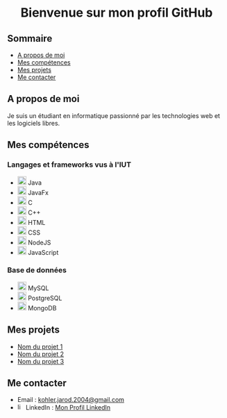 <h1 align="center">Bienvenue sur mon profil GitHub</h1>

## Sommaire

- [A propos de moi](#a_propos)
- [Mes compétences](#competences)
- [Mes projets](#projets)
- [Me contacter](#contact)


## A propos de moi

<p>Je suis un étudiant en informatique passionné par les technologies web et les logiciels libres.</p>


## Mes compétences

### Langages et frameworks vus à l'IUT
<ul style="vertical-align: bottom; margin-right: 10px">
    <li><img title="Java" alt="Java" width="20px" src="https://cdn.jsdelivr.net/gh/devicons/devicon/icons/java/java-original.svg"/> Java</li>
    <li><img title="JavaFx" alt="JavaFx" width="20px" src="https://cdn.jsdelivr.net/gh/devicons/devicon/icons/java/java-fx.svg"/> JavaFx</li>
    <li><img title="C" alt="C" width="20px" src="https://cdn.jsdelivr.net/gh/devicons/devicon/icons/c/c-original.svg"/> C</li>
    <li><img title="CPP" alt="CPP" width="20px" src="https://cdn.jsdelivr.net/gh/devicons/devicon/icons/cplusplus/cplusplus-original.svg"/> C++</li>
    <li><img title="HTML" alt="HTML" width="20px" src="https://cdn.jsdelivr.net/gh/devicons/devicon/icons/html5/html5-original.svg"/> HTML</li>
    <li><img title="CSS" alt="CSS" width="20px" src="https://cdn.jsdelivr.net/gh/devicons/devicon/icons/css3/css3-original.svg"/> CSS</li>
    <li><img title="NodeJS" alt="NodeJS" width="20px" src="https://cdn.jsdelivr.net/gh/devicons/devicon/icons/nodejs/nodejs-original.svg"/> NodeJS</li>
    <li><img title="Javascript" alt="Javascript" width="20px" src="https://cdn.jsdelivr.net/gh/devicons/devicon/icons/javascript/javascript-original.svg"/> JavaScript</li>
</ul>

### Base de données

<ul style="vertical-align: middle; margin-right: 10px">
    <li><img title="MySQL" alt="MySQL" width="20px" src="https://cdn.jsdelivr.net/gh/devicons/devicon/icons/mysql/mysql-original.svg"/> MySQL</li>
    <li><img title="PostgreSQL" alt="PostgreSQL" width="20px" src="https://cdn.jsdelivr.net/gh/devicons/devicon/icons/postgresql/postgresql-original.svg"/> PostgreSQL</li>
    <li><img title="MongoDB" alt="MongoDB" width="20px" src="https://cdn.jsdelivr.net/gh/devicons/devicon/icons/mongodb/mongodb-original.svg"/> MongoDB</li>
</ul>



## Mes projets

<ul>
    <li><a href="https://github.com/nom-du-projet-1">Nom du projet 1</a></li>
    <li><a href="https://github.com/nom-du-projet-2">Nom du projet 2</a></li>
    <li><a href="https://github.com/nom-du-projet-3">Nom du projet 3</a></li>
</ul>


## Me contacter

<ul>
    <li>Email : <a href="mailto:kohler.jarod.2004@gmail.com">kohler.jarod.2004@gmail.com</a></li>
    <li><img alt="linked-in" src="[https://raw.githubusercontent.com/rahuldkjain/github-profile-readme-generator/master/src/images/icons/Social/linked-in-alt.svg](https://github.com/rahuldkjain/github-profile-readme-generator/blob/888aff31e1d26dd2a6acf6afebbc34970aeb0118/src/images/icons/Social/linked-in.svg)" height="15" width="auto"/> LinkedIn : <a href="https://www.linkedin.com/in/jarod-kohler-b55060250/">Mon Profil LinkedIn</a></li>
</ul>
    
